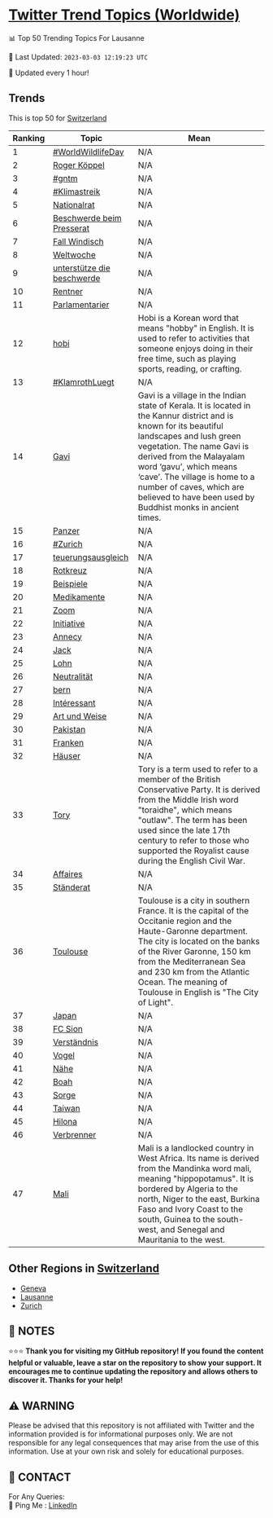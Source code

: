 [Twitter Trend Topics (Worldwide)](https://github.com/ErcinDedeoglu/Twitter-Trend-Topics)
==========


📊 Top 50 Trending Topics For Lausanne

📆 Last Updated: `2023-03-03 12:19:23 UTC`

🔧 Updated every 1 hour!


## Trends

This is top 50 for [Switzerland](</Switzerland>)

| Ranking | Topic | Mean |
| ------- | ------------ | ------------ |
| 1 | [#WorldWildlifeDay](http://twitter.com/search?q=%23WorldWildlifeDay) | N/A |
| 2 | [Roger Köppel](http://twitter.com/search?q=Roger+K%c3%b6ppel) | N/A |
| 3 | [#gntm](http://twitter.com/search?q=%23gntm) | N/A |
| 4 | [#Klimastreik](http://twitter.com/search?q=%23Klimastreik) | N/A |
| 5 | [Nationalrat](http://twitter.com/search?q=Nationalrat) | N/A |
| 6 | [Beschwerde beim Presserat](http://twitter.com/search?q=Beschwerde+beim+Presserat) | N/A |
| 7 | [Fall Windisch](http://twitter.com/search?q=Fall+Windisch) | N/A |
| 8 | [Weltwoche](http://twitter.com/search?q=Weltwoche) | N/A |
| 9 | [unterstütze die beschwerde](http://twitter.com/search?q=unterst%c3%bctze+die+beschwerde) | N/A |
| 10 | [Rentner](http://twitter.com/search?q=Rentner) | N/A |
| 11 | [Parlamentarier](http://twitter.com/search?q=Parlamentarier) | N/A |
| 12 | [hobi](http://twitter.com/search?q=hobi) | Hobi is a Korean word that means "hobby" in English. It is used to refer to activities that someone enjoys doing in their free time, such as playing sports, reading, or crafting. |
| 13 | [#KlamrothLuegt](http://twitter.com/search?q=%23KlamrothLuegt) | N/A |
| 14 | [Gavi](http://twitter.com/search?q=Gavi) | Gavi is a village in the Indian state of Kerala. It is located in the Kannur district and is known for its beautiful landscapes and lush green vegetation. The name Gavi is derived from the Malayalam word ‘gavu’, which means ‘cave’. The village is home to a number of caves, which are believed to have been used by Buddhist monks in ancient times. |
| 15 | [Panzer](http://twitter.com/search?q=Panzer) | N/A |
| 16 | [#Zurich](http://twitter.com/search?q=%23Zurich) | N/A |
| 17 | [teuerungsausgleich](http://twitter.com/search?q=teuerungsausgleich) | N/A |
| 18 | [Rotkreuz](http://twitter.com/search?q=Rotkreuz) | N/A |
| 19 | [Beispiele](http://twitter.com/search?q=Beispiele) | N/A |
| 20 | [Medikamente](http://twitter.com/search?q=Medikamente) | N/A |
| 21 | [Zoom](http://twitter.com/search?q=Zoom) | N/A |
| 22 | [Initiative](http://twitter.com/search?q=Initiative) | N/A |
| 23 | [Annecy](http://twitter.com/search?q=Annecy) | N/A |
| 24 | [Jack](http://twitter.com/search?q=Jack) | N/A |
| 25 | [Lohn](http://twitter.com/search?q=Lohn) | N/A |
| 26 | [Neutralität](http://twitter.com/search?q=Neutralit%c3%a4t) | N/A |
| 27 | [bern](http://twitter.com/search?q=bern) | N/A |
| 28 | [Intéressant](http://twitter.com/search?q=Int%c3%a9ressant) | N/A |
| 29 | [Art und Weise](http://twitter.com/search?q=Art+und+Weise) | N/A |
| 30 | [Pakistan](http://twitter.com/search?q=Pakistan) | N/A |
| 31 | [Franken](http://twitter.com/search?q=Franken) | N/A |
| 32 | [Häuser](http://twitter.com/search?q=H%c3%a4user) | N/A |
| 33 | [Tory](http://twitter.com/search?q=Tory) | Tory is a term used to refer to a member of the British Conservative Party. It is derived from the Middle Irish word "toraidhe", which means "outlaw". The term has been used since the late 17th century to refer to those who supported the Royalist cause during the English Civil War. |
| 34 | [Affaires](http://twitter.com/search?q=Affaires) | N/A |
| 35 | [Ständerat](http://twitter.com/search?q=St%c3%a4nderat) | N/A |
| 36 | [Toulouse](http://twitter.com/search?q=Toulouse) | Toulouse is a city in southern France. It is the capital of the Occitanie region and the Haute-Garonne department. The city is located on the banks of the River Garonne, 150 km from the Mediterranean Sea and 230 km from the Atlantic Ocean. The meaning of Toulouse in English is "The City of Light". |
| 37 | [Japan](http://twitter.com/search?q=Japan) | N/A |
| 38 | [FC Sion](http://twitter.com/search?q=FC+Sion) | N/A |
| 39 | [Verständnis](http://twitter.com/search?q=Verst%c3%a4ndnis) | N/A |
| 40 | [Vogel](http://twitter.com/search?q=Vogel) | N/A |
| 41 | [Nähe](http://twitter.com/search?q=N%c3%a4he) | N/A |
| 42 | [Boah](http://twitter.com/search?q=Boah) | N/A |
| 43 | [Sorge](http://twitter.com/search?q=Sorge) | N/A |
| 44 | [Taiwan](http://twitter.com/search?q=Taiwan) | N/A |
| 45 | [Hilona](http://twitter.com/search?q=Hilona) | N/A |
| 46 | [Verbrenner](http://twitter.com/search?q=Verbrenner) | N/A |
| 47 | [Mali](http://twitter.com/search?q=Mali) | Mali is a landlocked country in West Africa. Its name is derived from the Mandinka word mali, meaning "hippopotamus". It is bordered by Algeria to the north, Niger to the east, Burkina Faso and Ivory Coast to the south, Guinea to the south-west, and Senegal and Mauritania to the west. |



## Other Regions in [Switzerland](</Switzerland>)

* [Geneva](</Switzerland/Geneva.md>)
* [Lausanne](</Switzerland/Lausanne.md>)
* [Zurich](</Switzerland/Zurich.md>)



## 📝 NOTES

⭐⭐⭐ **Thank you for visiting my GitHub repository! If you found the content helpful or valuable, leave a star on the repository to show your support. It encourages me to continue updating the repository and allows others to discover it. Thanks for your help!**


## ⚠️ WARNING

Please be advised that this repository is not affiliated with Twitter and the information provided is for informational purposes only. We are not responsible for any legal consequences that may arise from the use of this information. Use at your own risk and solely for educational purposes.


## 📨 CONTACT

 For Any Queries:  
            🏓 Ping Me : [LinkedIn](https://www.linkedin.com/in/ercindedeoglu/)
